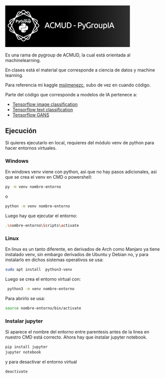 

<img src="https://github.com/ACMUD/PyGroupIA/blob/main/images/Banner.png" width="400px"></img>

Es una rama de pygroup de ACMUD, la cual está orientada al machinelearning.

En clases está el material que corresponde a ciencia de datos y machine learning.

Para referencia mi kaggle [msjimenezc](https://www.kaggle.com/msjimenezc), subo de vez en cuando código.


Parte del código que corresponde a modelos de IA pertenece a:
* [Tensorflow image classification](https://www.tensorflow.org/tutorials/images/classification?hl=es)
* [Tensorflow text classification](https://www.tensorflow.org/tutorials/keras/text_classification?hl=es)
* [Tensorflow GANS](https://www.tensorflow.org/tutorials/generative/dcgan?hl=es)

## Ejecución
Si quieres ejecutarlo en local, requieres del módulo venv de python para hacer entornos virtuales.
### Windows
En windows venv viene con python, asi que no hay pasos adicionales, asi que se crea el venv en CMD o powershell:
```sh
py -m venv nombre-entorno
```
o
```sh
python -m venv nombre-entorno
```
Luego hay que ejecutar el entorno:
```sh
.\nombre-entorno\Scripts\activate
```
### Linux
En linux es un tanto diferente, en derivados de Arch como Manjaro ya tiene instalado venv, sin embargo derivados de Ubuntu y Debian no, y para instalarlo en dichos sistemas operativos se usa:
```sh
sudo apt install  python3-venv
```
Luego se crea el entorno virtual con:
```sh
 python3 -m venv nombre-entorno
```
Para abrirlo se usa:
```sh
source nombre-entorno/bin/activate
```
### Instalar jupyter
Si aparece el nombre del entorno entre parentesis antes de la linea en nuestro CMD está correcto.
Ahora hay que instalar jupyter notebook.
```sh
pip install jupyter
jupyter notebook
```
y para desactivar el entorno virtual
```sh
deactivate
```
